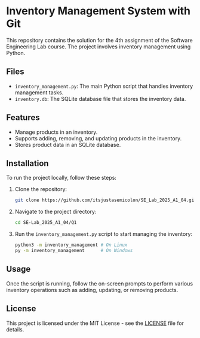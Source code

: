 # Inventory Management System with Git

This repository contains the solution for the 4th assignment of the Software Engineering Lab course. The project involves inventory management using Python.

## Files

- `inventory_management.py`: The main Python script that handles inventory management tasks.
- `inventory.db`: The SQLite database file that stores the inventory data.

## Features

- Manage products in an inventory.
- Supports adding, removing, and updating products in the inventory.
- Stores product data in an SQLite database.

## Installation

To run the project locally, follow these steps:

1. Clone the repository:
   ```bash
   git clone https://github.com/itsjustasemicolon/SE_Lab_2025_A1_04.git
   ```

2. Navigate to the project directory:
   ```bash
   cd SE-Lab_2025_A1_04/Q1
   ```

3. Run the `inventory_management.py` script to start managing the inventory:
   ```bash
   python3 -m inventory_management # On Linux
   py -m inventory_management      # On Windows
   ```

## Usage

Once the script is running, follow the on-screen prompts to perform various inventory operations such as adding, updating, or removing products.

## License

This project is licensed under the MIT License - see the [LICENSE](LICENSE) file for details.